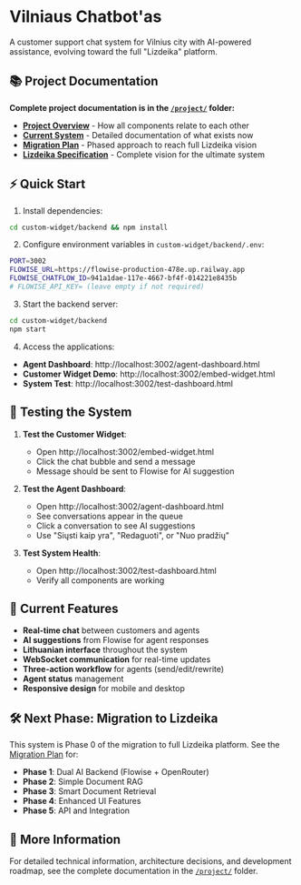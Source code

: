 # Vilniaus Chatbot'as

A customer support chat system for Vilnius city with AI-powered assistance, evolving toward the full "Lizdeika" platform.

## 📚 Project Documentation

**Complete project documentation is in the [`/project/`](./project/) folder:**

- **[Project Overview](./project/README.md)** - How all components relate to each other
- **[Current System](./project/current-system.md)** - Detailed documentation of what exists now  
- **[Migration Plan](./project/migration-plan.md)** - Phased approach to reach full Lizdeika vision
- **[Lizdeika Specification](./project/moonshot_spec.md)** - Complete vision for the ultimate system

## ⚡ Quick Start

1. Install dependencies:
```bash
cd custom-widget/backend && npm install
```

2. Configure environment variables in `custom-widget/backend/.env`:
```bash
PORT=3002
FLOWISE_URL=https://flowise-production-478e.up.railway.app
FLOWISE_CHATFLOW_ID=941a1dae-117e-4667-bf4f-014221e8435b
# FLOWISE_API_KEY= (leave empty if not required)
```

3. Start the backend server:
```bash
cd custom-widget/backend
npm start
```

4. Access the applications:
- **Agent Dashboard**: http://localhost:3002/agent-dashboard.html
- **Customer Widget Demo**: http://localhost:3002/embed-widget.html
- **System Test**: http://localhost:3002/test-dashboard.html

## 🧪 Testing the System

1. **Test the Customer Widget**:
   - Open http://localhost:3002/embed-widget.html
   - Click the chat bubble and send a message
   - Message should be sent to Flowise for AI suggestion

2. **Test the Agent Dashboard**:
   - Open http://localhost:3002/agent-dashboard.html  
   - See conversations appear in the queue
   - Click a conversation to see AI suggestions
   - Use "Siųsti kaip yra", "Redaguoti", or "Nuo pradžių"

3. **Test System Health**:
   - Open http://localhost:3002/test-dashboard.html
   - Verify all components are working

## 🚀 Current Features

- **Real-time chat** between customers and agents
- **AI suggestions** from Flowise for agent responses  
- **Lithuanian interface** throughout the system
- **WebSocket communication** for real-time updates
- **Three-action workflow** for agents (send/edit/rewrite)
- **Agent status** management
- **Responsive design** for mobile and desktop

## 🛠️ Next Phase: Migration to Lizdeika

This system is Phase 0 of the migration to full Lizdeika platform. See the [Migration Plan](./project/migration-plan.md) for:

- **Phase 1**: Dual AI Backend (Flowise + OpenRouter)
- **Phase 2**: Simple Document RAG  
- **Phase 3**: Smart Document Retrieval
- **Phase 4**: Enhanced UI Features
- **Phase 5**: API and Integration

## 📖 More Information

For detailed technical information, architecture decisions, and development roadmap, see the complete documentation in the [`/project/`](./project/) folder.